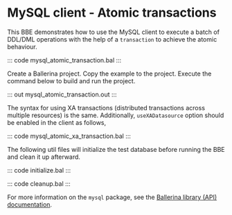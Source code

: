 # MySQL client - Atomic transactions

This BBE demonstrates how to use the MySQL client to execute a batch of DDL/DML operations with the help of a `transaction` to achieve the atomic behaviour.

::: code mysql_atomic_transaction.bal :::

Create a Ballerina project. Copy the example to the project. Execute the command below to build and run the project.

::: out mysql_atomic_transaction.out :::

The syntax for using XA transactions (distributed transactions across multiple resources) is the same. Additionally, `useXADatasource` option should be enabled in the client as follows,

::: code mysql_atomic_xa_transaction.bal :::

The following util files will initialize the test database before running the BBE and clean it up afterward.

::: code initialize.bal :::

::: code cleanup.bal :::

For more information on the `mysql` package, see the [Ballerina library (API) documentation](https://lib.ballerina.io/ballerinax/mysql/latest/).
